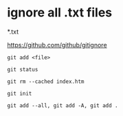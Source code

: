 # ignore all .txt files

\*.txt

https://github.com/github/gitignore

`git add <file>`

`git status`

`git rm --cached index.htm`

`git init`

`git add --all, git add -A, git add .`
